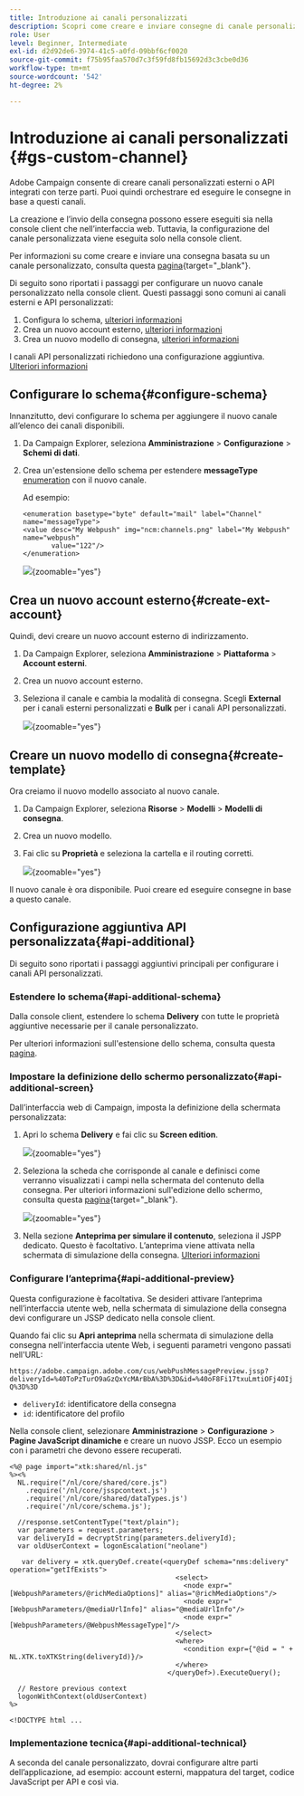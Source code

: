 ```yaml
---
title: Introduzione ai canali personalizzati
description: Scopri come creare e inviare consegne di canale personalizzate con Adobe Campaign Web
role: User
level: Beginner, Intermediate
exl-id: d2d92de6-3974-41c5-a0fd-09bbf6cf0020
source-git-commit: f75b95faa570d7c3f59fd8fb15692d3c3cbe0d36
workflow-type: tm+mt
source-wordcount: '542'
ht-degree: 2%

---
```


# Introduzione ai canali personalizzati {#gs-custom-channel}

Adobe Campaign consente di creare canali personalizzati esterni o API integrati con terze parti. Puoi quindi orchestrare ed eseguire le consegne in base a questi canali.

La creazione e l’invio della consegna possono essere eseguiti sia nella console client che nell’interfaccia web. Tuttavia, la configurazione del canale personalizzata viene eseguita solo nella console client.

Per informazioni su come creare e inviare una consegna basata su un canale personalizzato, consulta questa [pagina](https://experienceleague.adobe.com/docs/campaign-web/v8/msg/gs-custom-channel.html){target="_blank"}.

Di seguito sono riportati i passaggi per configurare un nuovo canale personalizzato nella console client. Questi passaggi sono comuni ai canali esterni e API personalizzati:

1. Configura lo schema, [ulteriori informazioni](#configure-schema)
1. Crea un nuovo account esterno, [ulteriori informazioni](#create-ext-account)
1. Crea un nuovo modello di consegna, [ulteriori informazioni](#create-template)

I canali API personalizzati richiedono una configurazione aggiuntiva. [Ulteriori informazioni](#api-additional)

## Configurare lo schema{#configure-schema}

Innanzitutto, devi configurare lo schema per aggiungere il nuovo canale all’elenco dei canali disponibili.

1. Da Campaign Explorer, seleziona **Amministrazione** > **Configurazione** > **Schemi di dati**.

1. Crea un&#39;estensione dello schema per estendere **messageType** [enumeration](../config/enumerations.md) con il nuovo canale.

   Ad esempio:

   ```
   <enumeration basetype="byte" default="mail" label="Channel" name="messageType">
   <value desc="My Webpush" img="ncm:channels.png" label="My Webpush" name="webpush"
          value="122"/>
   </enumeration>
   ```

   ![](assets/cus-schema.png){zoomable="yes"}

## Crea un nuovo account esterno{#create-ext-account}

Quindi, devi creare un nuovo account esterno di indirizzamento.

1. Da Campaign Explorer, seleziona **Amministrazione** > **Piattaforma** > **Account esterni**.

1. Crea un nuovo account esterno.

1. Seleziona il canale e cambia la modalità di consegna. Scegli **External** per i canali esterni personalizzati e **Bulk** per i canali API personalizzati.

   ![](assets/cus-ext-account.png){zoomable="yes"}

## Creare un nuovo modello di consegna{#create-template}

Ora creiamo il nuovo modello associato al nuovo canale.

1. Da Campaign Explorer, seleziona **Risorse** > **Modelli** > **Modelli di consegna**.

1. Crea un nuovo modello.

1. Fai clic su **Proprietà** e seleziona la cartella e il routing corretti.

   ![](assets/cus-template.png){zoomable="yes"}

Il nuovo canale è ora disponibile. Puoi creare ed eseguire consegne in base a questo canale.

## Configurazione aggiuntiva API personalizzata{#api-additional}

Di seguito sono riportati i passaggi aggiuntivi principali per configurare i canali API personalizzati.

### Estendere lo schema{#api-additional-schema}

Dalla console client, estendere lo schema **Delivery** con tutte le proprietà aggiuntive necessarie per il canale personalizzato.

Per ulteriori informazioni sull&#39;estensione dello schema, consulta questa [pagina](../dev/extend-schema.md).

### Impostare la definizione dello schermo personalizzato{#api-additional-screen}

Dall’interfaccia web di Campaign, imposta la definizione della schermata personalizzata:

1. Apri lo schema **Delivery** e fai clic su **Screen edition**.

   ![](assets/cus-schema2.png){zoomable="yes"}

1. Seleziona la scheda che corrisponde al canale e definisci come verranno visualizzati i campi nella schermata del contenuto della consegna. Per ulteriori informazioni sull&#39;edizione dello schermo, consulta questa [pagina](https://experienceleague.adobe.com/docs/campaign-web/v8/conf/schemas.html#fields){target="_blank"}.

   ![](assets/cus-schema3.png){zoomable="yes"}

1. Nella sezione **Anteprima per simulare il contenuto**, seleziona il JSPP dedicato. Questo è facoltativo. L’anteprima viene attivata nella schermata di simulazione della consegna. [Ulteriori informazioni](#api-additional-preview)

### Configurare l’anteprima{#api-additional-preview}

Questa configurazione è facoltativa. Se desideri attivare l’anteprima nell’interfaccia utente web, nella schermata di simulazione della consegna devi configurare un JSSP dedicato nella console client.

Quando fai clic su **Apri anteprima** nella schermata di simulazione della consegna nell&#39;interfaccia utente Web, i seguenti parametri vengono passati nell&#39;URL:

`https://adobe.campaign.adobe.com/cus/webPushMessagePreview.jssp?deliveryId=%40ToPzTurO9aGzQxYcMArBbA%3D%3D&id=%40oF8Fi17txuLmtiOFj4OIjQ%3D%3D`

* `deliveryId`: identificatore della consegna
* `id`: identificatore del profilo

Nella console client, selezionare **Amministrazione** > **Configurazione** > **Pagine JavaScript dinamiche** e creare un nuovo JSSP. Ecco un esempio con i parametri che devono essere recuperati.

```
<%@ page import="xtk:shared/nl.js"
%><%
  NL.require("/nl/core/shared/core.js")
    .require('/nl/core/jsspcontext.js')
    .require('/nl/core/shared/dataTypes.js')
    .require('/nl/core/schema.js');
    
  //response.setContentType("text/plain");
  var parameters = request.parameters;
  var deliveryId = decryptString(parameters.deliveryId);
  var oldUserContext = logonEscalation("neolane")
  
   var delivery = xtk.queryDef.create(<queryDef schema="nms:delivery" operation="getIfExists">
                                         <select>
                                           <node expr="[WebpushParameters/@richMediaOptions]" alias="@richMediaOptions"/>
                                           <node expr="[WebpushParameters/@mediaUrlInfo]" alias="@mediaUrlInfo"/>
                                           <node expr="[WebpushParameters/@WebpushMessageType]"/>
                                         </select>
                                         <where>
                                           <condition expr={"@id = " + NL.XTK.toXTKString(deliveryId)}/>
                                         </where>
                                       </queryDef>).ExecuteQuery();

  // Restore previous context
  logonWithContext(oldUserContext)
%>

<!DOCTYPE html ...
```

### Implementazione tecnica{#api-additional-technical}

A seconda del canale personalizzato, dovrai configurare altre parti dell’applicazione, ad esempio: account esterni, mappatura del target, codice JavaScript per API e così via.

